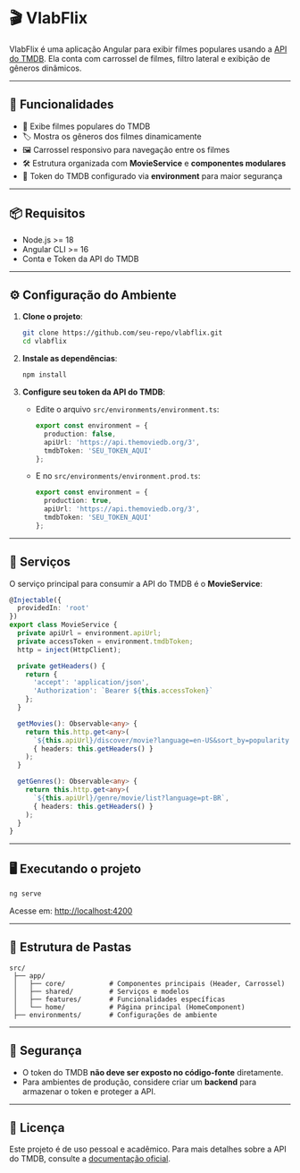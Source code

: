 # 🎬 VlabFlix

VlabFlix é uma aplicação Angular para exibir filmes populares usando a [API do TMDB](https://www.themoviedb.org/documentation/api).
Ela conta com carrossel de filmes, filtro lateral e exibição de gêneros dinâmicos.

---

## 🚀 Funcionalidades

* 🎥 Exibe filmes populares do TMDB
* 🏷️ Mostra os gêneros dos filmes dinamicamente
* 🖼️ Carrossel responsivo para navegação entre os filmes
* 🛠️ Estrutura organizada com **MovieService** e **componentes modulares**
* 🔐 Token do TMDB configurado via **environment** para maior segurança

---

## 📦 Requisitos

* Node.js >= 18
* Angular CLI >= 16
* Conta e Token da API do TMDB

---

## ⚙️ Configuração do Ambiente

1. **Clone o projeto**:

   ```bash
   git clone https://github.com/seu-repo/vlabflix.git
   cd vlabflix
   ```

2. **Instale as dependências**:

   ```bash
   npm install
   ```

3. **Configure seu token da API do TMDB**:

   * Edite o arquivo `src/environments/environment.ts`:

     ```ts
     export const environment = {
       production: false,
       apiUrl: 'https://api.themoviedb.org/3',
       tmdbToken: 'SEU_TOKEN_AQUI'
     };
     ```

   * E no `src/environments/environment.prod.ts`:

     ```ts
     export const environment = {
       production: true,
       apiUrl: 'https://api.themoviedb.org/3',
       tmdbToken: 'SEU_TOKEN_AQUI'
     };
     ```

---

## 📡 Serviços

O serviço principal para consumir a API do TMDB é o **MovieService**:

```ts
@Injectable({
  providedIn: 'root'
})
export class MovieService {
  private apiUrl = environment.apiUrl;
  private accessToken = environment.tmdbToken;
  http = inject(HttpClient);

  private getHeaders() {
    return {
      'accept': 'application/json',
      'Authorization': `Bearer ${this.accessToken}`
    };
  }

  getMovies(): Observable<any> {
    return this.http.get<any>(
      `${this.apiUrl}/discover/movie?language=en-US&sort_by=popularity.desc&page=1&include_adult=false&include_video=true`,
      { headers: this.getHeaders() }
    );
  }

  getGenres(): Observable<any> {
    return this.http.get<any>(
      `${this.apiUrl}/genre/movie/list?language=pt-BR`,
      { headers: this.getHeaders() }
    );
  }
}
```

---

## 🖥️ Executando o projeto

```bash
ng serve
```

Acesse em: [http://localhost:4200](http://localhost:4200)

---

## 📂 Estrutura de Pastas

```
src/
 ├── app/
 │   ├── core/           # Componentes principais (Header, Carrossel)
 │   ├── shared/         # Serviços e modelos
 │   ├── features/       # Funcionalidades específicas
 │   └── home/           # Página principal (HomeComponent)
 ├── environments/       # Configurações de ambiente
```

---

## 🔐 Segurança

* O token do TMDB **não deve ser exposto no código-fonte** diretamente.
* Para ambientes de produção, considere criar um **backend** para armazenar o token e proteger a API.

---

## 📝 Licença

Este projeto é de uso pessoal e acadêmico.
Para mais detalhes sobre a API do TMDB, consulte a [documentação oficial](https://developers.themoviedb.org/3).


